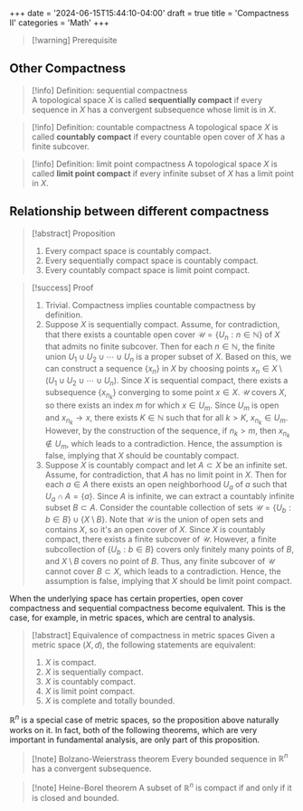 +++
date = '2024-06-15T15:44:10-04:00'
draft = true
title = 'Compactness II'
categories = 'Math'
+++

> [!warning] Prerequisite
## Other Compactness

> [!info] Definition: sequential compactness  
> A topological space $X$ is called **sequentially compact** if every sequence in $X$ has a convergent subsequence whose limit is in $X$.

> [!info] Definition: countable compactness
> A topological space $X$ is called **countably compact** if every countable open cover of $X$ has a finite subcover.

> [!info] Definition: limit point compactness
> A topological space $X$ is called **limit point compact** if every infinite subset of $X$ has a limit point in $X$.
## Relationship between different compactness

> [!abstract] Proposition
> 1. Every compact space is countably compact.
> 2. Every sequentially compact space is countably compact.
> 3. Every countably compact space is limit point compact.

> [!success] Proof
> 1. Trivial. Compactness implies countable compactness by definition.
> 2. Suppose $X$ is sequentially compact. Assume, for contradiction, that there exists a countable open cover $\mathcal{U}=\{U_n:n\in \mathbb{N}\}$ of $X$ that admits no finite subcover. Then for each $n\in \mathbb{N}$, the finite union $U_1\cup U_2\cup \cdots\cup U_n$ is a proper subset of $X$. Based on this, we can construct a sequence $\{x_n\}$ in $X$ by choosing points $x_n\in X\setminus (U_1\cup U_2\cup \cdots\cup U_n)$. Since $X$ is sequential compact, there exists a subsequence $\{x_{n_k}\}$ converging to some point $x\in X$.
> $\mathcal{U}$ covers $X$, so there exists an index $m$ for which $x\in U_m$. Since $U_m$ is open and $x_{n_k}\to x$, there exists $K\in \mathbb{N}$ such that for all $k>K$, $x_{n_k}\in U_m$. However, by the construction of the sequence, if $n_k>m$, then $x_{n_k}\notin U_m$, which leads to a contradiction. Hence, the assumption is false, implying that $X$ should be countably compact.
> 3. Suppose $X$ is countably compact and let $A\subset X$ be an infinite set. Assume, for contradiction, that $A$ has no limit point in $X$. Then for each $a\in A$ there exists an open neighborhood $U_a$ of $a$ such that $U_a\cap A=\{a\}$. Since $A$ is infinite, we can extract a countably infinite subset $B\subset A$. 
> Consider the countable collection of sets $\mathcal{U}=\{U_b:b\in B\}\cup \{X \setminus B\}$. Note that $\mathcal{U}$ is the union of open sets and contains $X$, so it's an open cover of $X$. Since $X$ is countably compact, there exists a finite subcover of $\mathcal{U}$. However, a finite subcollection of $\{U_b:b\in B\}$ covers only finitely many points of $B$, and $X\setminus B$ covers no point of $B$. Thus, any finite subcover of $\mathcal{U}$ cannot cover $B\subset X$, which leads to a contradiction. Hence, the assumption is false, implying that $X$ should be limit point compact.

When the underlying space has certain properties, open cover compactness and sequential compactness become equivalent. This is the case, for example, in metric spaces, which are central to analysis.

> [!abstract] Equivalence of compactness in metric spaces
> Given a metric space $(X,d)$, the following statements are equivalent:
> 1. $X$ is compact.
> 2. $X$ is sequentially compact.
> 3. $X$ is countably compact.
> 4. $X$ is limit point compact.
> 5. $X$ is complete and totally bounded.

$\mathbb{R}^n$ is a special case of metric spaces, so the proposition above naturally works on it. In fact, both of the following theorems, which are very important in fundamental analysis, are only part of this proposition.

> [!note] Bolzano-Weierstrass theorem
> Every bounded sequence in $\mathbb{R}^n$ has a convergent subsequence.

> [!note] Heine-Borel theorem
> A subset of $\mathbb{R}^n$ is compact if and only if it is closed and bounded.